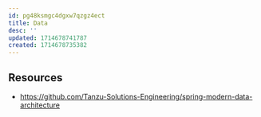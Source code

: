 ```yaml
---
id: pg48ksmgc4dgxw7qzgz4ect
title: Data
desc: ''
updated: 1714678741787
created: 1714678735382
---
```


## Resources

- https://github.com/Tanzu-Solutions-Engineering/spring-modern-data-architecture